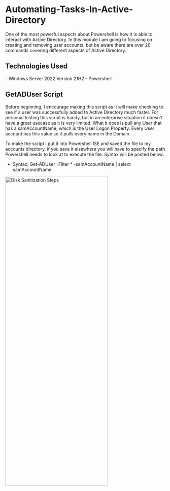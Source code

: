 # Automating-Tasks-In-Active-Directory
One of the most powerful aspects about Powershell is how it is able to interact with Active Directory. In this module I am going to focusing on creating and removing user accounts, but be aware there are over 20 commands covering different aspects of Active Directory.

<h2>Technologies Used</h2>
- Windows Server 2022 Version 21H2
- Powershell 

<h2>GetADUser Script</h2>
Before beginning, I encourage making this script as it will make checking to see if a user was successfully added to Active Directory much faster. For personal testing this script is handy, but in an enterprise situation it doesn't have a great usecase as it is very limited. What it does is pull any User that has a samAccountName, which is the User Logon Property. Every User account has this value so it pulls every name in the Domain. 

To make the script I put it into Powershell ISE and saved the file to my accounts directory, if you save it elsewhere you will have to specify the path Powershell needs to look at to execute the file. Syntax will be posted below: 

- Syntax: Get-ADUser -Filter * -samAccountName | select samAccountName 

<img src="https://imgur.com/cSCCLla.png" height="50%" width="80%" alt="Disk Sanitization Steps"/>
